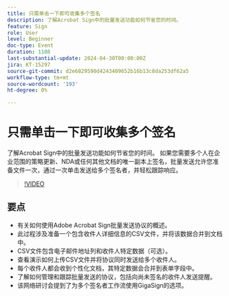```yaml
---
title: 只需单击一下即可收集多个签名
description: 了解Acrobat Sign中的批量发送功能如何节省您的时间。
feature: Sign
role: User
level: Beginner
doc-type: Event
duration: 1108
last-substantial-update: 2024-04-30T00:00:00Z
jira: KT-15297
source-git-commit: d2e6829590d4243409652b16b13c8da253df62a5
workflow-type: tm+mt
source-wordcount: '193'
ht-degree: 0%

---
```



# 只需单击一下即可收集多个签名

了解Acrobat Sign中的批量发送功能如何节省您的时间。 如果您需要多个人在企业范围的策略更新、NDA或任何其他文档的唯一副本上签名，批量发送允许您准备文件一次，通过一次单击发送给多个签名者，并轻松跟踪响应。

>[!VIDEO](https://video.tv.adobe.com/v/3428188/?learn=on)

## 要点

* 有关如何使用Adobe Acrobat Sign批量发送协议的概述。
* 此过程涉及准备一个包含收件人详细信息的CSV文件，并将该数据合并到文档中。
* CSV文件包含电子邮件地址列和收件人特定数据（可选）。
* 查看演示如何上传CSV文件并将协议同时发送给多个收件人。
* 每个收件人都会收到个性化文档，其特定数据会合并到表单字段中。
* 了解如何管理和跟踪批量发送的协议，包括向尚未签名的收件人发送提醒。
* 该网络研讨会提到了为多个签名者工作流使用GigaSign的选项。
